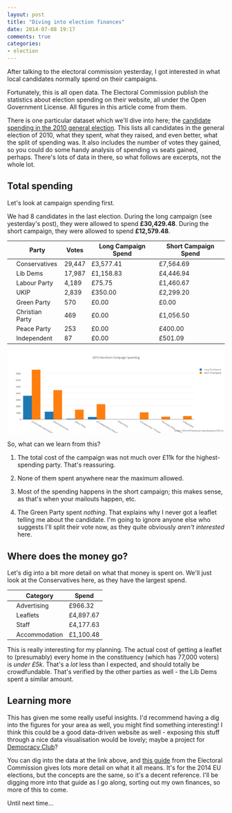 ```yaml
---
layout: post
title: "Diving into election finances"
date: 2014-07-08 19:17
comments: true
categories:
- election
---
```

After talking to the electoral commission yesterday, I got interested in what local candidates normally spend on their campaigns.

Fortunately, this is all open data. The Electoral Commission publish the statistics about election spending on their website, all under the Open Government License. All figures in this article come from them.

There is one particular dataset which we'll dive into here; the [candidate spending in the 2010 general election](https://www.electoralcommission.org.uk/find-information-by-subject/elections-and-referendums/past-elections-and-referendums/uk-general-elections/candidate-election-spending). This lists all candidates in the general election of 2010, what they spent, what they raised, and even better, what the split of spending was. It also includes the number of votes they gained, so you could do some handy analysis of spending vs seats gained, perhaps. There's lots of data in there, so what follows are excerpts, not the whole lot.

## Total spending

Let's look at campaign spending first.

We had 8 candidates in the last election. During the long campaign (see yesterday's post), they were allowed to spend **£30,429.48**. During the short campaign, they were allowed to spend **£12,579.48**.

<table>
<thead>
<tr>
<th></th>
<th> Party </th>
<th> Votes </th>
<th> Long Campaign Spend </th>
<th> Short Campaign Spend</th>
</tr>
</thead>
<tbody>
<tr>
<td></td>
<td> Conservatives </td>
<td>   29,447 </td>
<td> £3,577.41 </td>
<td> £7,564.69</td>
</tr>
<tr>
<td></td>
<td> Lib Dems </td>
<td> 17,987 </td>
<td> £1,158.83 </td>
<td> £4,446.94</td>
</tr>
<tr>
<td></td>
<td> Labour Party </td>
<td> 4,189 </td>
<td> £75.75 </td>
<td> £1,460.67</td>
</tr>
<tr>
<td></td>
<td> UKIP </td>
<td> 2,839 </td>
<td> £350.00 </td>
<td> £2,299.20</td>
</tr>
<tr>
<td></td>
<td> Green Party </td>
<td> 570 </td>
<td> £0.00 </td>
<td> £0.00</td>
</tr>
<tr>
<td></td>
<td> Christian Party </td>
<td> 469 </td>
<td> £0.00 </td>
<td> £1,056.50</td>
</tr>
<tr>
<td></td>
<td> Peace Party </td>
<td> 253 </td>
<td> £0.00 </td>
<td> £400.00</td>
</tr>
<tr>
<td></td>
<td> Independent </td>
<td> 87 </td>
<td> £0.00 </td>
<td> £501.09</td>
</tr>
</tbody>
</table>

[![2010 Horsham Campaign Spending](/images/2010_horsham_campaign_spending.png)](https://plot.ly/~Floppy/1)

So, what can we learn from this?

1. The total cost of the campaign was not much over £11k for the highest-spending party. That's reassuring.

2. None of them spent anywhere near the maximum allowed.

3. Most of the spending happens in the short campaign; this makes sense, as that's when your mailouts happen, etc.

4. The Green Party spent *nothing*. That explains why I never got a leaflet telling me about the candidate. I'm going to ignore anyone else who suggests I'll split their vote now, as they quite obviously *aren't interested* here.

## Where does the money go?

Let's dig into a bit more detail on what that money is spent on. We'll just look at the Conservatives here, as they have the largest spend.

<table>
<thead>
<tr>
<th></th>
<th> Category </th>
<th> Spend </th>
</tr>
</thead>
<tbody>
<tr>
<td></td>
<td> Advertising </td>
<td> £966.32 </td>
</tr>
<tr>
<td></td>
<td> Leaflets </td>
<td> £4,897.67 </td>
</tr>
<tr>
<td></td>
<td> Staff </td>
<td> £4,177.63 </td>
</tr>
<tr>
<td></td>
<td> Accommodation </td>
<td> £1,100.48 </td>
</tr>
</tbody>
</table>

This is really interesting for my planning. The actual cost of getting a leaflet to (presumably) every home in the constituency (which has 77,000 voters) is *under £5k*. That's a *lot* less than I expected, and should totally be crowdfundable. That's verified by the other parties as well - the Lib Dems spent a similar amount.

## Learning more

This has given me some really useful insights. I'd recommend having a dig into the figures for your area as well, you might find something interesting! I think this could be a good data-driven website as well - exposing this stuff through a nice data visualisation would be lovely; maybe a project for [Democracy Club](https://twitter.com/democlub)?

You can dig into the data at the link above, and [this guide](https://www.electoralcommission.org.uk/__data/assets/pdf_file/0011/163793/EPE-Part-3-Spending-and-donations-for-individual-candidates.pdf) from the Electoral Commission gives lots more detail on what it all means. It's for the 2014 EU elections, but the concepts are the same, so it's a decent reference. I'll be digging more into that guide as I go along, sorting out my own finances, so more of this to come.

Until next time...
